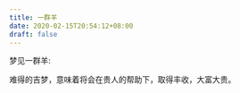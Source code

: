 ```yaml
---
title: 一群羊
date: 2020-02-15T20:54:12+08:00
draft: false
---
```


梦见一群羊:

难得的吉梦，意味着将会在贵人的帮助下，取得丰收，大富大贵。